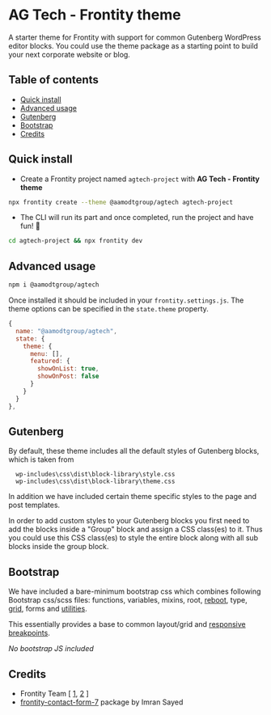 # AG Tech - Frontity theme

A starter theme for Frontity with support for common Gutenberg WordPress editor blocks. You could use the theme package as a starting point to build your next corporate website or blog.

## Table of contents

<!-- toc -->

- [Quick install](#quick-install)
- [Advanced usage](#advanced-usage)
- [Gutenberg](#gutenberg)
- [Bootstrap](#bootstrap)
- [Credits](#credits)


<!-- tocstop -->

## Quick install

 - Create a Frontity project named `agtech-project` with **AG Tech - Frontity theme**
 
```sh
npx frontity create --theme @aamodtgroup/agtech agtech-project
```
 -  The CLI will run its part and once completed, run the project and have fun! 🎉
```sh
cd agtech-project && npx frontity dev
```

## Advanced usage

```sh
npm i @aamodtgroup/agtech
```

Once installed it should be included in your `frontity.settings.js`.
The theme options can be specified in the `state.theme` property.

```javascript
{
  name: "@aamodtgroup/agtech",
  state: {
    theme: {
      menu: [],
      featured: {
        showOnList: true,
        showOnPost: false
      }
    }
  }
},
```
## Gutenberg

By default, these theme includes all the default styles of Gutenberg blocks, which is taken from  

      wp-includes\css\dist\block-library\style.css
      wp-includes\css\dist\block-library\theme.css

In addition we have included certain theme specific styles to the page and post templates.

In order to add custom styles to your Gutenberg blocks you first need to add the blocks inside a "Group" block and assign a CSS class(es) to it. Thus you could use this CSS class(es) to style the entire block along with all sub blocks inside the group block. 

## Bootstrap

We have included a bare-minimum bootstrap css which combines following Bootstrap css/scss files: functions, variables, mixins, root, [reboot](https://getbootstrap.com/docs/4.0/content/reboot/), type, [grid](https://getbootstrap.com/docs/4.0/layout/grid/), forms and [utilities](https://getbootstrap.com/docs/4.0/utilities/borders/).

This essentially provides a base to common layout/grid and  [responsive breakpoints](https://getbootstrap.com/docs/4.0/layout/overview/#responsive-breakpoints).

_No bootstrap JS included_

## Credits
- Frontity Team [ [1](https://frontity.org/blog/how-to-create-a-react-theme-in-30-minutes/), [2](https://docs.frontity.org/guides/understanding-mars-theme-1) ]
- [frontity-contact-form-7](https://github.com/imranhsayed/frontity-contact-form-7) package by Imran Sayed